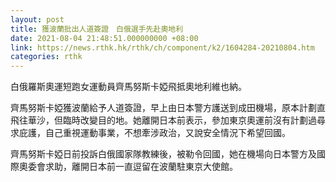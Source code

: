 ```yaml
---
layout: post
title: 獲波蘭批出人道簽證　白俄選手先赴奧地利
date: 2021-08-04 21:48:51.000000000 +08:00
link: https://news.rthk.hk/rthk/ch/component/k2/1604284-20210804.htm
categories: rthk
---
```


白俄羅斯奧運短跑女運動員齊馬努斯卡婭飛抵奧地利維也納。

齊馬努斯卡婭獲波蘭給予人道簽證，早上由日本警方護送到成田機場，原本計劃直飛往華沙，但臨時改變目的地。她離開日本前表示，參加東京奧運前沒有計劃過尋求庇護，自己重視運動事業，不想牽涉政治，又說安全情況下希望回國。

齊馬努斯卡婭日前投訴白俄國家隊教練後，被勒令回國，她在機場向日本警方及國際奧委會求助，離開日本前一直逗留在波蘭駐東京大使館。
